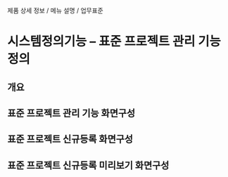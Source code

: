 <!--breadcrumb:제품 상세 정보 / 메뉴 설명 / 업무표준--><span class="md-breadcrumb">제품 상세 정보 / 메뉴 설명 / 업무표준</span>
# 시스템정의기능 – 표준 프로젝트 관리 기능 정의
<!--5th-h2-toc-->
## 개요

## 표준 프로젝트 관리 기능 화면구성

## 표준 프로젝트 신규등록 화면구성

## 표준 프로젝트 신규등록 미리보기 화면구성

